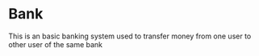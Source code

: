 # Bank
This is an basic banking system used to transfer money from one user to other user of the same bank
